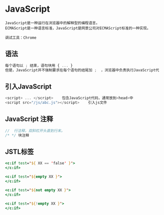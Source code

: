 # JavaScript
```text
JavaScript是一种运行在浏览器中的解释型的编程语言。
ECMAScript是一种语言标准，JavaScript是网景公司对ECMAScript标准的一种实现。

调试工具：Chrome
```

## 语法
```javascript
每个语句以 ; 结束，语句块用 { ... }
但是，JavaScript并不强制要求在每个语句的结尾加 ;  ，浏览器中负责执行JavaScript代码的引擎会自动在每个语句的结尾补上 ;  。
```

## 引入JavaScript
```javascript
<script> ... </script>    包含JavaScript代码，通常放到<head>中
<script src="/js/abc.js"></script>    引入js文件
```

## JavaScript 注释
```javascript
//  行注释，双斜杠开头直到行末。
/* */ 块注释
```

## JSTL标签
```jsp
<c:if test="${ XX == 'false' }">
</c:if>

<c:if test="${empty XX }">
</c:if>

<c:if test="${not empty XX }">
</c:if>

<c:if test="${!empty XX }">
</c:if>
```